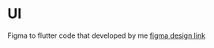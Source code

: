 # UI
Figma to flutter code that developed by me
<a href ="https://www.figma.com/community/file/1131440097475381135">figma design link </a>
